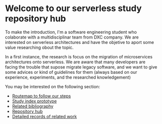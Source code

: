 # Welcome to our serverless study repository hub

To make the introduction, I'm a software engineering student who colaborate with a multidisciplinar team from DXC company. We are interested on serverless architectures and have the objetive to aport some value researching obout the topic.

In a first instance, the research is focus on the migration of microservices architectures onto serverless. We are aware that many developers are facing the trouble that supose migrate legacy software, and we want to give some advices or kind of guidelines for them (always based on our experience, experiments, and the researched knowledgement)

You may be interested on the following section:

- [Routemap to follow our steps](https://github.com/catedradxc/serverlessStudy/wiki)
- [Study index prototype](https://github.com/catedradxc/serverlessStudy/blob/main/index.md)
- [Related bibliography](https://github.com/catedradxc/serverlessStudy/wiki/Bibliography)
- [Repository hub](https://github.com/catedradxc)
- [Detailed records of related work](https://github.com/catedradxc/serverlessStudy/wiki)
